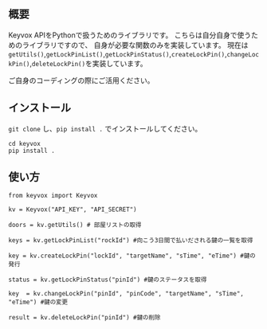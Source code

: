 ## 概要

Keyvox APIをPythonで扱うためのライブラリです。
こちらは自分自身で使うためのライブラリですので、
自身が必要な関数のみを実装しています。
現在は`getUtils()`,`getLockPinList()`,`getLockPinStatus()`,`createLockPin()`,`changeLockPin()`,`deleteLockPin()`を実装しています。

ご自身のコーディングの際にご活用ください。

## インストール

`git clone` し、`pip install .` でインストールしてください。

```
cd keyvox
pip install .
```

## 使い方

```
from keyvox import Keyvox

kv = Keyvox("API_KEY", "API_SECRET")

doors = kv.getUtils() # 部屋リストの取得

keys = kv.getLockPinList("rockId") #向こう3日間で払いだされる鍵の一覧を取得

key = kv.createLockPin("lockId", "targetName", "sTime", "eTime") #鍵の発行

status = kv.getLockPinStatus("pinId") #鍵のステータスを取得

key  = kv.changeLockPin("pinId", "pinCode", "targetName", "sTime", "eTime") #鍵の変更

result = kv.deleteLockPin("pinId") #鍵の削除



```

